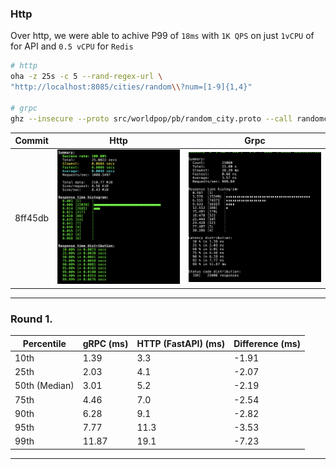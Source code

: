 ### Http
Over http, we were able to achive P99 of `18ms` with `1K QPS` on just `1vCPU` of for API and `0.5 vCPU` for `Redis` 
```bash
# http
oha -z 25s -c 5 --rand-regex-url \
"http://localhost:8085/cities/random\\?num=[1-9]{1,4}"

# grpc
ghz --insecure --proto src/worldpop/pb/random_city.proto --call randomcity.RandomCityService.GetRandomCity -d '{"num": 500 }' -c 5 -r 1000 -n 25000 localhost:51 
```

| Commit  | Http                      | Grpc                      |
|---------|---------------------------|---------------------------|
| 8ff45db | ![Http Perf](http.png)    | ![GRPC Perf](grpc.png)    |

----- 
### Round 1. 

| Percentile       | gRPC (ms) | HTTP (FastAPI) (ms) | Difference (ms) |
|------------------|-----------|---------------------|-----------------|
| 10th             | 1.39      | 3.3                 | -1.91           |
| 25th             | 2.03      | 4.1                 | -2.07           |
| 50th (Median)    | 3.01      | 5.2                 | -2.19           |
| 75th             | 4.46      | 7.0                 | -2.54           |
| 90th             | 6.28      | 9.1                 | -2.82           |
| 95th             | 7.77      | 11.3                | -3.53           |
| 99th             | 11.87     | 19.1                | -7.23           |
-------